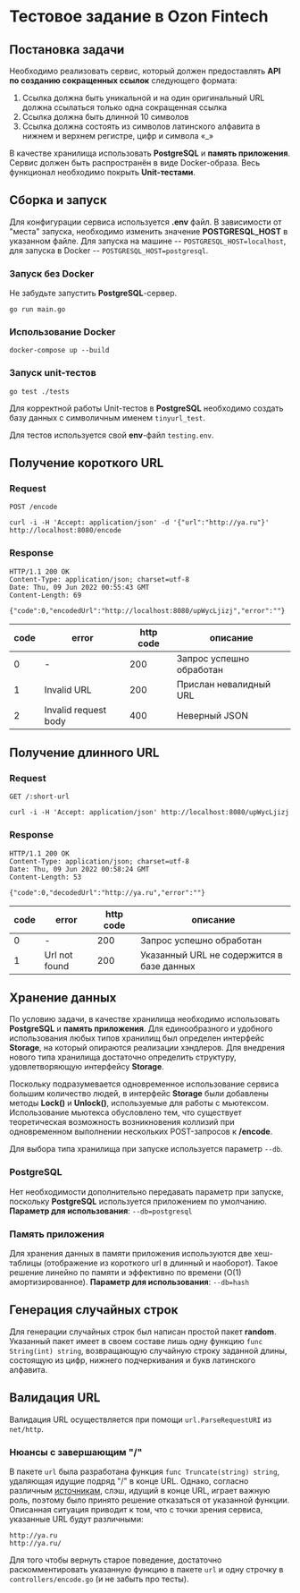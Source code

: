 # Тестовое задание в Ozon Fintech
## Постановка задачи
Необходимо реализовать сервис, который должен предоставлять **API по созданию сокращенных ссылок** следующего формата:
1. Ссылка должна быть уникальной и на один оригинальный URL должна ссылаться только одна сокращенная ссылка 
2. Ссылка должна быть длинной 10 символов
3. Ссылка должна состоять из символов латинского алфавита в нижнем и верхнем регистре, цифр и символа «_»

В качестве хранилища использовать **PostgreSQL** и **память приложения**. Сервис должен быть распространён в виде Docker-образа. Весь функционал необходимо покрыть **Unit-тестами**.
## Сборка и запуск
Для конфигурации сервиса используется **.env** файл. В зависимости от "места" запуска, необходимо изменить значение **POSTGRESQL_HOST** в указанном файле. Для запуска на машине -- `POSTGRESQL_HOST=localhost`, для запуска в Docker -- `POSTGRESQL_HOST=postgresql`.

### Запуск без Docker
Не забудьте запустить **PostgreSQL**-сервер.
```
go run main.go
```
### Использование Docker
```
docker-compose up --build
```
### Запуск unit-тестов
```
go test ./tests
```
Для корректной работы Unit-тестов в **PostgreSQL** необходимо создать базу данных с символичным именем `tinyurl_test`.

Для тестов используется свой **env**-файл `testing.env`.


## Получение короткого URL
### Request
`POST /encode`
```
curl -i -H 'Accept: application/json' -d '{"url":"http://ya.ru"}' http://localhost:8080/encode
```
### Response
```
HTTP/1.1 200 OK
Content-Type: application/json; charset=utf-8
Date: Thu, 09 Jun 2022 00:55:43 GMT
Content-Length: 69

{"code":0,"encodedUrl":"http://localhost:8080/upWycLjizj","error":""}

```
|code|error| http code | описание
--- | --- | --- | ---
0 | - | 200 | Запрос успешно обработан
1 | Invalid URL | 200 | Прислан невалидный URL
2 | Invalid request body | 400 | Неверный JSON
## Получение длинного URL
### Request
`GET /:short-url`
```
curl -i -H 'Accept: application/json' http://localhost:8080/upWycLjizj
```
### Response
```
HTTP/1.1 200 OK
Content-Type: application/json; charset=utf-8
Date: Thu, 09 Jun 2022 00:58:24 GMT
Content-Length: 53

{"code":0,"decodedUrl":"http://ya.ru","error":""}
```
code | error | http code | описание
--- | --- | --- | ---
0 | - | 200 | Запрос успешно обработан
1 | Url not found | 200 | Указанный URL не содержится в базе данных
## Хранение данных
По условию задачи, в качестве хранилища необходимо использовать **PostgreSQL** и **память приложения**. Для единообразного и удобного использования любых типов хранилищ был определен интерфейс **Storage**, на который опираются реализации хэндлеров. Для внедрения нового типа хранилища достаточно определить структуру, удовлетворяющую  интерфейсу **Storage**. 

Поскольку подразумевается одновременное использование сервиса большим количество людей, в интерфейс **Storage** были добавлены методы **Lock()** и **Unlock()**, используемые для работы с мьютексом. Использование мьютекса обусловлено тем, что существует теоретическая возможность возникновения коллизий при одновременном выполнении нескольких POST-запросов к **/encode**.

Для выбора типа хранилища при запуске используется параметр `--db`.
### PostgreSQL
Нет необходимости дополнительно передавать параметр при запуске, поскольку  **PostgreSQL** используется приложением по умолчанию.
**Параметр для использования**: `--db=postgresql`
### Память приложения
Для хранения данных в памяти приложения используются две хеш-таблицы (отображение из короткого url в длинный и наоборот). Такое решение линейно по памяти и эффективно по времени (O(1) амортизированное). 
**Параметр для использования**: `--db=hash`

## Генерация случайных строк
Для генерации случайных строк был написан простой пакет **random**. Указанный пакет имеет в своем составе лишь одну функцию `func String(int) string`, возвращающую случайную строку заданной длины, состоящую из цифр, нижнего подчеркивания и букв латинского алфавита. 

## Валидация URL
Валидация URL осуществляется при помощи `url.ParseRequestURI` из `net/http`.
### Нюансы с завершающим "/"
В пакете `url` была разработана функция `func Truncate(string) string`, удаляющая идущие подряд "/" в конце URL. Однако, согласно различным [источникам](https://searchfacts.com/url-trailing-slash/), слэш, идущий в конце URL, играет важную роль, поэтому было принято решение отказаться от указанной функции. Описанная ситуация приводит к том, что с точки зрения сервиса, указанные URL будут различными:
``` 
http://ya.ru
http://ya.ru/
```
Для того чтобы вернуть старое поведение, достаточно раскомментировать указанную функцию в пакете `url` и одну строчку в `controllers/encode.go` (и не забыть про тесты).
